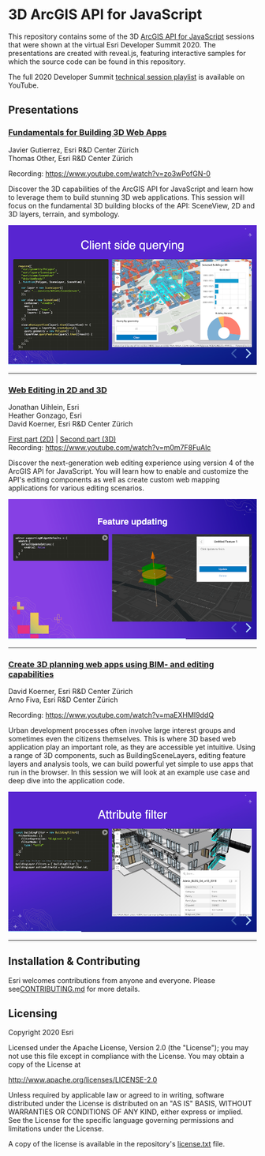 
# 3D ArcGIS API for JavaScript

This repository contains some of the 3D [ArcGIS API for JavaScript](https://developers.arcgis.com/javascript/) sessions that were shown at the virtual Esri Developer Summit 2020. The presentations are created with reveal.js, featuring interactive samples for which the source code can be found in this repository.

The full 2020 Developer Summit [technical session playlist](https://www.youtube.com/playlist?list=PLaPDDLTCmy4Ys8vfmC7DbX3FHSsyosvh7) is available on YouTube.

## Presentations

### [Fundamentals for Building 3D Web Apps](https://esri.github.io/devsummit-2020-3D-jsapi/fundamentals-3d-web-apps.html)

Javier Gutierrez, Esri R&D Center Zürich<br />
Thomas Other, Esri R&D Center Zürich

Recording: https://www.youtube.com/watch?v=zo3wPofGN-0

Discover the 3D capabilities of the ArcGIS API for JavaScript and learn how to leverage them to build stunning 3D web applications. This session will focus on the fundamental 3D building blocks of the API: SceneView, 2D and 3D layers, terrain, and symbology.

[![Client-side queries](./talks/images/fundamentals-3d-web-apps/thumbnail.png)](https://esri.github.io/devsummit-2020-3D-jsapi/fundamentals-3d-web-apps.html)

---

### [Web Editing in 2D and 3D](https://esri.github.io/devsummit-2020-3D-jsapi/web-editing.html)

Jonathan Uihlein, Esri<br />
Heather Gonzago, Esri<br />
David Koerner, Esri R&D Center Zürich

[First part (2D)](https://bit.ly/2PKX5Mx) | [Second part (3D)](https://esri.github.io/devsummit-2020-3D-jsapi/web-editing.html)<br />
Recording: https://www.youtube.com/watch?v=m0m7F8FuAlc

Discover the next-generation web editing experience using version 4 of the ArcGIS API for JavaScript. You will learn how to enable and customize the API's editing components as well as create custom web mapping applications for various editing scenarios.

[![3D Feature Update](./talks/images/web-editing/thumbnail.png)](https://esri.github.io/devsummit-2020-3D-jsapi/web-editing.html)

---

### [Create 3D planning web apps using BIM- and editing capabilities](https://esri.github.io/devsummit-2020-3D-jsapi/bim-editing-web-apps.html)

David Koerner, Esri R&D Center Zürich<br />
Arno Fiva, Esri R&D Center Zürich

Recording: https://www.youtube.com/watch?v=maEXHMI9ddQ

Urban development processes often involve large interest groups and sometimes even the citizens themselves. This is where 3D based web application play an important role, as they are accessible yet intuitive. Using a range of 3D components, such as BuildingSceneLayers, editing feature layers and analysis tools, we can build powerful yet simple to use apps that run in the browser. In this session we will look at an example use case and deep dive into the application code.

[![BuildingSceneLayer Filters](./talks/images/bim-editing/thumbnail.png)](https://esri.github.io/devsummit-2020-3D-jsapi/bim-editing-web-apps.html)

---

## Installation & Contributing

Esri welcomes contributions from anyone and everyone. Please see[CONTRIBUTING.md](https://github.com/Esri/devsummit-2020-3D-jsapi/blob/master/CONTRIBUTING.md) for more details.

## Licensing
Copyright 2020 Esri

Licensed under the Apache License, Version 2.0 (the "License");
you may not use this file except in compliance with the License.
You may obtain a copy of the License at

   http://www.apache.org/licenses/LICENSE-2.0

Unless required by applicable law or agreed to in writing, software
distributed under the License is distributed on an "AS IS" BASIS,
WITHOUT WARRANTIES OR CONDITIONS OF ANY KIND, either express or implied.
See the License for the specific language governing permissions and
limitations under the License.

A copy of the license is available in the repository's [license.txt](./license.txt) file.
